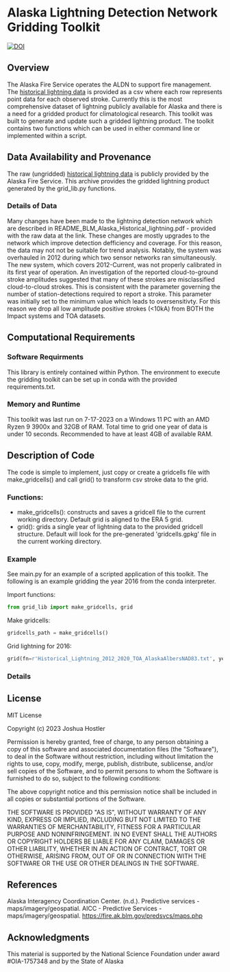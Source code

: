 # Alaska Lightning Detection Network Gridding Toolkit
[![DOI](https://zenodo.org/badge/502487778.svg)](https://zenodo.org/badge/latestdoi/502487778)

## Overview
The Alaska Fire Service operates the ALDN to support fire management. The [historical lightning data](https://fire.ak.blm.gov/predsvcs/maps.php) is provided as a
csv where each row represents point data for each observed stroke. Currently this is the most comprehensive dataset of lightning publicly available for Alaska and there is
a need for a gridded product for climatological research. This toolkit was built to generate and update such a gridded lightning product. The toolkit contains two functions which can be used in either command line or implemented within a script. 

## Data Availability and Provenance
The raw (ungridded) [historical lightning data](https://fire.ak.blm.gov/predsvcs/maps.php) is publicly provided by the Alaska Fire Service. This archive provides the gridded lightning product generated by the grid_lib.py functions. 

### Details of Data
Many changes have been made to the lightning detection network which are described in README_BLM_Alaska_Historical_lightning.pdf - provided with the raw data at the link. These changes are mostly upgrades to the network which improve detection defficiency and coverage. For this reason, the data may not not be suitable for trend analysis. Notably, the system was overhauled in 2012 during which two sensor networks ran simultaneously. The new system, which covers 2012-Current, was not properly calibrated in its first year of operation. An investigation of the reported cloud-to-ground stroke amplitudes suggested that many of these strokes are misclassified cloud-to-cloud strokes. This is consistent with the parameter governing the number of station-detections required to report a stroke. This parameter was initially set to the minimum value which leads to oversensitivty. For this reason we drop all low amplitude positive strokes (<10kA) from BOTH the Impact systems and TOA datasets. 

## Computational Requirements

### Software Requirments
This library is entirely contained within Python. The environment to execute the gridding toolkit can be set up in conda with the provided requirements.txt.

### Memory and Runtime
This toolkit was last run on 7-17-2023 on a Windows 11 PC with an AMD Ryzen 9 3900x and 32GB of RAM. Total time to grid one year of data is under 10 seconds. Recommended to have at least 4GB of available RAM.

## Description of Code
The code is simple to implement, just copy or create a gridcells file with make_gridcells() and call grid() to transform csv stroke data to the grid.

### Functions:
- make_gridcells(): constructs and saves a gridcell file to the current working directory. Default grid is aligned to the ERA 5 grid.
- grid(): grids a single year of lightning data to the provided gridcell structure. Default will look for the pre-generated 'gridcells.gpkg' file in the current working directory.

### Example
See main.py for an example of a scripted application of this toolkit. The following is an example gridding the year 2016 from the conda interpreter.

Import functions:
```python
from grid_lib import make_gridcells, grid
```

Make gridcells:
```python
gridcells_path = make_gridcells()
```

Grid lightning for 2016:
```python
grid(fn=r'Historical_Lightning_2012_2020_TOA_AlaskaAlbersNAD83.txt', year='2016', gridcells_fn=gridcells_path)
```
### Details

## License
MIT License

Copyright (c) 2023 Joshua Hostler

Permission is hereby granted, free of charge, to any person obtaining a copy
of this software and associated documentation files (the "Software"), to deal
in the Software without restriction, including without limitation the rights
to use, copy, modify, merge, publish, distribute, sublicense, and/or sell
copies of the Software, and to permit persons to whom the Software is
furnished to do so, subject to the following conditions:

The above copyright notice and this permission notice shall be included in all
copies or substantial portions of the Software.

THE SOFTWARE IS PROVIDED "AS IS", WITHOUT WARRANTY OF ANY KIND, EXPRESS OR
IMPLIED, INCLUDING BUT NOT LIMITED TO THE WARRANTIES OF MERCHANTABILITY,
FITNESS FOR A PARTICULAR PURPOSE AND NONINFRINGEMENT. IN NO EVENT SHALL THE
AUTHORS OR COPYRIGHT HOLDERS BE LIABLE FOR ANY CLAIM, DAMAGES OR OTHER
LIABILITY, WHETHER IN AN ACTION OF CONTRACT, TORT OR OTHERWISE, ARISING FROM,
OUT OF OR IN CONNECTION WITH THE SOFTWARE OR THE USE OR OTHER DEALINGS IN THE
SOFTWARE.

## References
Alaska Interagency Coordination Center. (n.d.). Predictive services - maps/imagery/geospatial. AICC - Predictive Services - maps/imagery/geospatial. https://fire.ak.blm.gov/predsvcs/maps.php 

## Acknowledgments
This material is supported by the National Science Foundation under award #OIA-1757348 and by the State of Alaska
